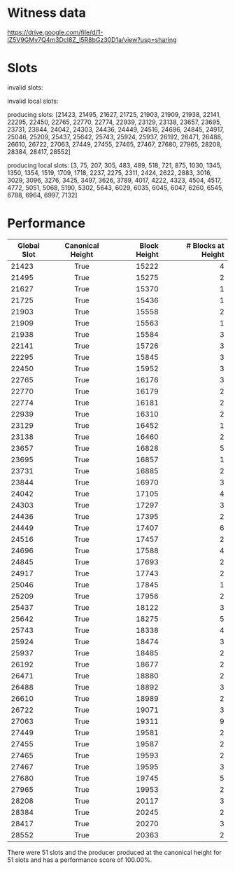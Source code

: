 Witness data
============

https://drive.google.com/file/d/1-lZ5V9GMv7Q4m3Dcl8Z_l5R8bGz30D1a/view?usp=sharing

Slots
=====

invalid slots: 

invalid local slots:

producing slots: [21423, 21495, 21627, 21725, 21903, 21909, 21938, 22141, 22295, 22450, 22765, 22770, 22774, 22939, 23129, 23138, 23657, 23695, 23731, 23844, 24042, 24303, 24436, 24449, 24516, 24696, 24845, 24917, 25046, 25209, 25437, 25642, 25743, 25924, 25937, 26192, 26471, 26488, 26610, 26722, 27063, 27449, 27455, 27465, 27467, 27680, 27965, 28208, 28384, 28417, 28552]

producing local slots: [3, 75, 207, 305, 483, 489, 518, 721, 875, 1030, 1345, 1350, 1354, 1519, 1709, 1718, 2237, 2275, 2311, 2424, 2622, 2883, 3016, 3029, 3096, 3276, 3425, 3497, 3626, 3789, 4017, 4222, 4323, 4504, 4517, 4772, 5051, 5068, 5190, 5302, 5643, 6029, 6035, 6045, 6047, 6260, 6545, 6788, 6964, 6997, 7132]

Performance 
===========


| Global Slot | Canonical Height | Block Height | # Blocks at Height |
| ----------- |:----------------:| ------------:|-------------------:|
|    21423    |       True       |    15222     |         4          |
|    21495    |       True       |    15275     |         2          |
|    21627    |       True       |    15370     |         1          |
|    21725    |       True       |    15436     |         1          |
|    21903    |       True       |    15558     |         2          |
|    21909    |       True       |    15563     |         1          |
|    21938    |       True       |    15584     |         3          |
|    22141    |       True       |    15726     |         3          |
|    22295    |       True       |    15845     |         3          |
|    22450    |       True       |    15952     |         3          |
|    22765    |       True       |    16176     |         3          |
|    22770    |       True       |    16179     |         2          |
|    22774    |       True       |    16181     |         2          |
|    22939    |       True       |    16310     |         2          |
|    23129    |       True       |    16452     |         1          |
|    23138    |       True       |    16460     |         2          |
|    23657    |       True       |    16828     |         5          |
|    23695    |       True       |    16857     |         1          |
|    23731    |       True       |    16885     |         2          |
|    23844    |       True       |    16970     |         3          |
|    24042    |       True       |    17105     |         4          |
|    24303    |       True       |    17297     |         3          |
|    24436    |       True       |    17395     |         2          |
|    24449    |       True       |    17407     |         6          |
|    24516    |       True       |    17457     |         2          |
|    24696    |       True       |    17588     |         4          |
|    24845    |       True       |    17693     |         2          |
|    24917    |       True       |    17743     |         2          |
|    25046    |       True       |    17845     |         1          |
|    25209    |       True       |    17956     |         2          |
|    25437    |       True       |    18122     |         3          |
|    25642    |       True       |    18275     |         5          |
|    25743    |       True       |    18338     |         4          |
|    25924    |       True       |    18474     |         3          |
|    25937    |       True       |    18485     |         2          |
|    26192    |       True       |    18677     |         2          |
|    26471    |       True       |    18880     |         2          |
|    26488    |       True       |    18892     |         3          |
|    26610    |       True       |    18989     |         2          |
|    26722    |       True       |    19071     |         3          |
|    27063    |       True       |    19311     |         9          |
|    27449    |       True       |    19581     |         2          |
|    27455    |       True       |    19587     |         2          |
|    27465    |       True       |    19593     |         2          |
|    27467    |       True       |    19595     |         3          |
|    27680    |       True       |    19745     |         5          |
|    27965    |       True       |    19953     |         2          |
|    28208    |       True       |    20117     |         3          |
|    28384    |       True       |    20245     |         2          |
|    28417    |       True       |    20270     |         3          |
|    28552    |       True       |    20363     |         2          |

There were 51 slots and the producer produced at the canonical height for 51 slots and has a performance score of 100.00%.
